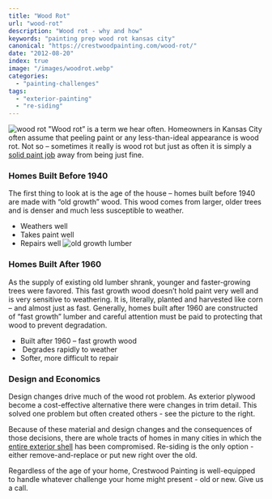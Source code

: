 ```yaml
---
title: "Wood Rot"
url: "wood-rot"
description: "Wood rot - why and how"
keywords: "painting prep wood rot kansas city"
canonical: "https://crestwoodpainting.com/wood-rot/"
date: "2012-08-20"
index: true
image: "/images/woodrot.webp"
categories:
  - "painting-challenges"
tags:
  - "exterior-painting"
  - "re-siding"
---
```

![wood rot](/images/woodrot.webp)
"Wood rot” is a term we hear often. Homeowners in Kansas City often assume that peeling paint or any less-than-ideal appearance is wood rot. Not so – sometimes it really is wood rot but just as often it is simply a [solid paint job](/reviews/) away from being just fine.

### Homes Built Before 1940

The first thing to look at is the age of the house – homes built before 1940 are made with “old growth” wood. This wood comes from larger, older trees and is denser and much less susceptible to weather.

- Weathers well
- Takes paint well
- Repairs well
![old growth lumber](/images/woodoldgrowth.webp)

### Homes Built After 1960

As the supply of existing old lumber shrank, younger and faster-growing trees were favored. This fast growth wood doesn’t hold paint very well and is very sensitive to weathering. It is, literally, planted and harvested like corn – and almost just as fast. Generally, homes built after 1960 are constructed of “fast growth” lumber and careful attention must be paid to protecting that wood to prevent degradation.

- Built after 1960 – fast growth wood
-  Degrades rapidly to weather
- Softer, more difficult to repair

### Design and Economics

Design changes drive much of the wood rot problem. As exterior plywood become a cost-effective alternative there were changes in trim detail. This solved one problem but often created others - see the picture to the right.

Because of these material and design changes and the consequences of those decisions, there are whole tracts of homes in many cities in which the [entire exterior shell](/exterior-painting-kansas-city/) has been compromised. Re-siding is the only option - either remove-and-replace or put new right over the old.

Regardless of the age of your home, Crestwood Painting is well-equipped to handle whatever challenge your home might present - old or new. Give us a call.
